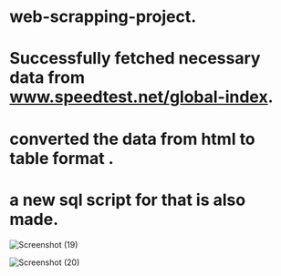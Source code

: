 # web-scrapping-project.

# Successfully fetched necessary data from www.speedtest.net/global-index.
# converted the data from html to table format .
# a new sql script for that is also made.

![Screenshot (19)](https://github.com/Onkar26/web-scrapping-project/assets/59679498/e5025474-786c-4e85-9ba3-6c1c7af0525e)

![Screenshot (20)](https://github.com/Onkar26/web-scrapping-project/assets/59679498/0d168c24-16f5-4d1b-9fea-6ffde95f124b)
